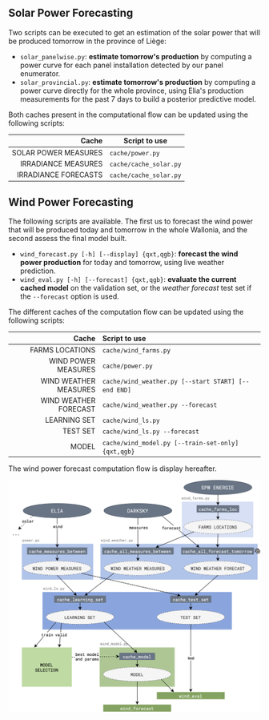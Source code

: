 ## Solar Power Forecasting

Two scripts can be executed to get an estimation of the solar power that will be produced tomorrow in the province of Liège:

- `solar_panelwise.py`: **estimate tomorrow's production** by computing a power curve for each panel installation detected by our panel enumerator.
- `solar_provincial.py`: **estimate tomorrow's production** by computing a power curve directly for the whole province, using Elia's production measurements for the past 7 days to build a posterior predictive model.

Both caches present in the computational flow can be updated using the following scripts:

|                Cache | Script to use          |
| -------------------: | ---------------------- |
| SOLAR POWER MEASURES | `cache/power.py`       |
|  IRRADIANCE MEASURES | `cache/cache_solar.py` |
| IRRADIANCE FORECASTS | `cache/cache_solar.py` |



## Wind Power Forecasting

The following scripts are available. The first us to forecast the wind power that will be produced today and tomorrow in the whole Wallonia, and the second assess the final model built.
 - `wind_forecast.py [-h] [--display] {qxt,qgb}`: **forecast the wind power production** for today and tomorrow, using live weather prediction.
 - `wind_eval.py [-h] [--forecast] {qxt,qgb}`: **evaluate the current cached model** on the validation set, or the *weather forecast* test set if the `--forecast` option is used.

 The different caches of the computation flow can be updated using the following scripts:

| Cache | Script to use |
| -----:|:------------- |
| FARMS LOCATIONS | `cache/wind_farms.py` |
| WIND POWER MEASURES | `cache/power.py` |
| WIND WEATHER MEASURES | `cache/wind_weather.py [--start START] [--end END]` |
| WIND WEATHER FORECAST | `cache/wind_weather.py --forecast` |
| LEARNING SET | `cache/wind_ls.py` |
| TEST SET | `cache/wind_ls.py --forecast` |
| MODEL | `cache/wind_model.py [--train-set-only] {qxt,qgb}` |

The wind power forecast computation flow is display hereafter.

![Wind Power Forecast Computation Flow](../resources/png/wind_computation_flow.png)

